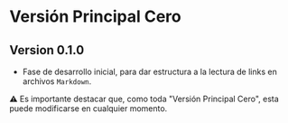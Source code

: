 # Versión Principal Cero

## Version 0.1.0

* Fase de desarrollo inicial, para dar estructura a la lectura de links en archivos `Markdown`.

:warning: Es importante destacar que, como toda "Versión Principal Cero", esta puede modificarse en cualquier momento.